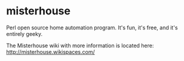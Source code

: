misterhouse
===========

Perl open source home automation program. It's fun, it's free, and it's entirely geeky.

The Misterhouse wiki with more information is located here: http://misterhouse.wikispaces.com/